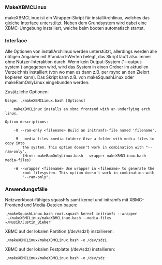 <!-- region vim modline

vim: set tabstop=4 shiftwidth=4 expandtab:
vim: foldmethod=marker foldmarker=region,endregion:

endregion -->

### MakeXBMCLinux

makeXBMCLinux ist ein Wrapper-Skript für installArchlinux, welches das gleiche Interface unterstützt. Neben dem Grundsystem wird dabei eine XBMC-Umgebung installiert, welche beim booten automatisch startet.

### Interface

Alle Optionen von installArchlinux werden unterstützt, allerdings werden alle nötigen Angaben mit Standard-Werten belegt, das Skript läuft also immer ohne Nutzer-Interaktion durch. Wenn kein Output-System ('--output-system') angegeben wird, wird das System in einen Ordner im aktuellen Verzeichnis installiert (von wo man es dann z.B. per rsync an den Zielort kopieren kann).
Das Skript kann z.B. von makeSquashLinux oder makeRamOnlyLinux eingebunden werden.

Zusätzliche Optionen:

    Usage: ./makeXBMCLinux.bash [Options]

        makeXBMCLinux installs an xbmc frontend with an underlying arch linux.

    Option descriptions:

        -R --ram-only <filename> Build an initramfs-file named 'filename'.

        -M --media-files <media-folder> Give a folder with media-files to copy into
            the system. This option doesn't work in combination with "--ram-only".
            (Hint: makeRamOnlyLinux.bash --wrapper makeXBMCLinux.bash --media-files)

        -W --wrapper <filename> Use wrapper in <filename> to generate the
            root-filesystem. This option doesn't work in combination with
            "--ram-only".

### Anwendungsfälle

Netzwerkboot-fähiges squashfs samt kernel und initramfs mit XBMC-Frontend und Media-Dateien bauen:

    ./makeSquashLinux.bash root.squash kernel initramfs --wrapper ../makeXBMCLinux/makeXBMCLinux.bash --media-files ~/Musik/Justin_Bieber

XBMC auf der lokalen Partition (/dev/sdz1) installieren:

    ./makeXBMCLinux/makeXBMCLinux.bash -o /dev/sdz1

XBMC auf der lokalen Festplatte (/dev/sdz) installieren:

    ./makeXBMCLinux/makeXBMCLinux.bash -o /dev/sdz
